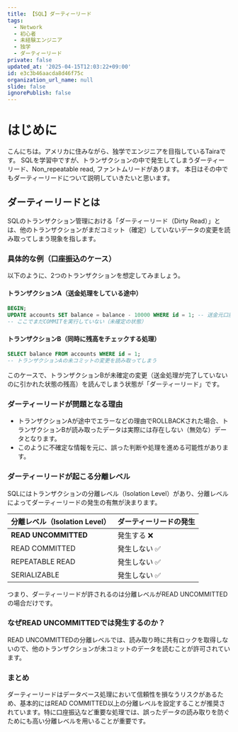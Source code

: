 ```yaml
---
title: 【SQL】ダーティーリード
tags:
  - Network
  - 初心者
  - 未経験エンジニア
  - 独学
  - ダーティーリード
private: false
updated_at: '2025-04-15T12:03:22+09:00'
id: e3c3b46aacda8d46f75c
organization_url_name: null
slide: false
ignorePublish: false
---
```

# はじめに

こんにちは。アメリカに住みながら、独学でエンジニアを目指しているTairaです。
SQLを学習中ですが、トランザクションの中で発生してしまうダーティーリード、Non_repeatable read, ファントムリードがあります。
本日はその中でもダーティーリードについて説明していきたいと思います。


## ダーティーリードとは
SQLのトランザクション管理における「ダーティーリード（Dirty Read）」とは、他のトランザクションがまだコミット（確定）していないデータの変更を読み取ってしまう現象を指します。

### 具体的な例（口座振込のケース）

以下のように、2つのトランザクションを想定してみましょう。

#### トランザクションA（送金処理をしている途中）
```sql
BEGIN;
UPDATE accounts SET balance = balance - 10000 WHERE id = 1; -- 送金元口座から1万円引く
-- ここでまだCOMMITを実行していない（未確定の状態）
```

#### トランザクションB（同時に残高をチェックする処理）
```sql
SELECT balance FROM accounts WHERE id = 1;
-- トランザクションAの未コミットの変更を読み取ってしまう
```

このケースで、トランザクションBが未確定の変更（送金処理が完了していないのに引かれた状態の残高）を読んでしまう状態が「ダーティーリード」です。

### ダーティーリードが問題となる理由

- トランザクションAが途中でエラーなどの理由でROLLBACKされた場合、トランザクションBが読み取ったデータは実際には存在しない（無効な）データとなります。
- このように不確定な情報を元に、誤った判断や処理を進める可能性があります。

### ダーティーリードが起こる分離レベル

SQLにはトランザクションの分離レベル（Isolation Level）があり、分離レベルによってダーティーリードの発生の有無が決まります。

| 分離レベル（Isolation Level） | ダーティーリードの発生 |
|----------------------------|---------------------|
| **READ UNCOMMITTED**       | 発生する ❌        |
| READ COMMITTED             | 発生しない ✅       |
| REPEATABLE READ            | 発生しない ✅       |
| SERIALIZABLE               | 発生しない ✅       |

つまり、ダーティーリードが許されるのは分離レベルがREAD UNCOMMITTEDの場合だけです。

### なぜREAD UNCOMMITTEDでは発生するのか？

READ UNCOMMITTEDの分離レベルでは、読み取り時に共有ロックを取得しないので、他のトランザクションが未コミットのデータを読むことが許可されています。

### まとめ

ダーティーリードはデータベース処理において信頼性を損なうリスクがあるため、基本的にはREAD COMMITTED以上の分離レベルを設定することが推奨されています。特に口座振込など重要な処理では、誤ったデータの読み取りを防ぐためにも高い分離レベルを用いることが重要です。

